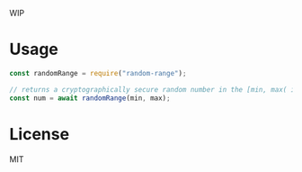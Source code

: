 WIP

# Usage

```javascript
const randomRange = require("random-range");

// returns a cryptographically secure random number in the [min, max( interval
const num = await randomRange(min, max);
```

# License

MIT
